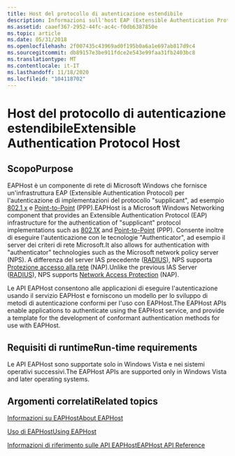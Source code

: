 ```yaml
---
title: Host del protocollo di autenticazione estendibile
description: Informazioni sull'host EAP (Extensible Authentication Protocol). Vedere requisiti della fase di esecuzione e visualizzare altre risorse disponibili.
ms.assetid: caaef367-2952-44fc-ac4c-f0db6387850e
ms.topic: article
ms.date: 05/31/2018
ms.openlocfilehash: 2f007435c43969ad0f195b0a6a1e697ab817d9c4
ms.sourcegitcommit: db89157e3be911fdce2e543e99faa31fb2403bc8
ms.translationtype: MT
ms.contentlocale: it-IT
ms.lasthandoff: 11/18/2020
ms.locfileid: "104118702"
---
```

# <a name="extensible-authentication-protocol-host"></a><span data-ttu-id="ee553-104">Host del protocollo di autenticazione estendibile</span><span class="sxs-lookup"><span data-stu-id="ee553-104">Extensible Authentication Protocol Host</span></span>

## <a name="purpose"></a><span data-ttu-id="ee553-105">Scopo</span><span class="sxs-lookup"><span data-stu-id="ee553-105">Purpose</span></span>


<span data-ttu-id="ee553-106">EAPHost è un componente di rete di Microsoft Windows che fornisce un'infrastruttura EAP (Extensible Authentication Protocol) per l'autenticazione di implementazioni del protocollo "supplicant", ad esempio [802.1 x](/previous-versions/windows/embedded/ms890287(v=msdn.10)) e [Point-to-Point](https://go.microsoft.com/fwlink/p/?linkid=83919) (PPP).</span><span class="sxs-lookup"><span data-stu-id="ee553-106">EAPHost is a Microsoft Windows Networking component that provides an Extensible Authentication Protocol (EAP) infrastructure for the authentication of "supplicant" protocol implementations such as [802.1X](/previous-versions/windows/embedded/ms890287(v=msdn.10)) and [Point-to-Point](https://go.microsoft.com/fwlink/p/?linkid=83919) (PPP).</span></span> <span data-ttu-id="ee553-107">Consente inoltre di eseguire l'autenticazione con le tecnologie "Authenticator", ad esempio il server dei criteri di rete Microsoft.</span><span class="sxs-lookup"><span data-stu-id="ee553-107">It also allows for authentication with "authenticator" technologies such as the Microsoft network policy server (NPS).</span></span> <span data-ttu-id="ee553-108">A differenza del server IAS precedente ([RADIUS](/windows/desktop/Nps/ias-about-internet-authentication-service)), NPS supporta [Protezione accesso alla rete](/windows/desktop/NAP/network-access-protection-start-page) (NAP).</span><span class="sxs-lookup"><span data-stu-id="ee553-108">Unlike the previous IAS Server ([RADIUS](/windows/desktop/Nps/ias-about-internet-authentication-service)), NPS supports [Network Access Protection](/windows/desktop/NAP/network-access-protection-start-page) (NAP).</span></span>


<span data-ttu-id="ee553-109">Le API EAPHost consentono alle applicazioni di eseguire l'autenticazione usando il servizio EAPHost e forniscono un modello per lo sviluppo di metodi di autenticazione conformi per l'uso con EAPHost.</span><span class="sxs-lookup"><span data-stu-id="ee553-109">The EAPHost APIs enable applications to authenticate using the EAPHost service, and provide a template for the development of conformant authentication methods for use with EAPHost.</span></span>

## <a name="run-time-requirements"></a><span data-ttu-id="ee553-110">Requisiti di runtime</span><span class="sxs-lookup"><span data-stu-id="ee553-110">Run-time requirements</span></span>

<span data-ttu-id="ee553-111">Le API EAPHost sono supportate solo in Windows Vista e nei sistemi operativi successivi.</span><span class="sxs-lookup"><span data-stu-id="ee553-111">The EAPHost APIs are supported only in Windows Vista and later operating systems.</span></span>

## <a name="related-topics"></a><span data-ttu-id="ee553-112">Argomenti correlati</span><span class="sxs-lookup"><span data-stu-id="ee553-112">Related topics</span></span>

<dl> <dt>

[<span data-ttu-id="ee553-113">Informazioni su EAPHost</span><span class="sxs-lookup"><span data-stu-id="ee553-113">About EAPHost</span></span>](about-eap-host.md)
</dt> <dt>

[<span data-ttu-id="ee553-114">Uso di EAPHost</span><span class="sxs-lookup"><span data-stu-id="ee553-114">Using EAPHost</span></span>](using-eap-host.md)
</dt> <dt>

[<span data-ttu-id="ee553-115">Informazioni di riferimento sulle API EAPHost</span><span class="sxs-lookup"><span data-stu-id="ee553-115">EAPHost API Reference</span></span>](eaphost-api-reference.md)
</dt> </dl>

 

 